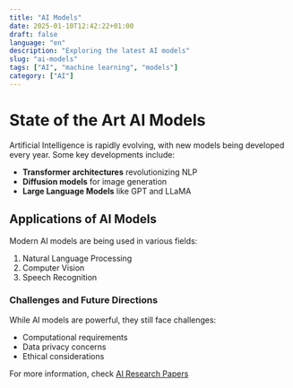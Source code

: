 ```yaml
---
title: "AI Models"
date: 2025-01-10T12:42:22+01:00
draft: false
language: "en"
description: "Exploring the latest AI models"
slug: "ai-models"
tags: ["AI", "machine learning", "models"]
category: ["AI"]
---
```


# State of the Art AI Models

Artificial Intelligence is rapidly evolving, with new models being developed every year. Some key developments include:

- **Transformer architectures** revolutionizing NLP
- **Diffusion models** for image generation
- **Large Language Models** like GPT and LLaMA

## Applications of AI Models

Modern AI models are being used in various fields:
1. Natural Language Processing
2. Computer Vision
3. Speech Recognition

### Challenges and Future Directions

While AI models are powerful, they still face challenges:
* Computational requirements
* Data privacy concerns
* Ethical considerations

For more information, check [AI Research Papers](https://arxiv.org/)
